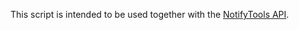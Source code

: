 This script is intended to be used together with the [NotifyTools API](https://github.com/thunderbird/addon-developer-support/tree/master/auxiliary-apis/NotifyTools).
